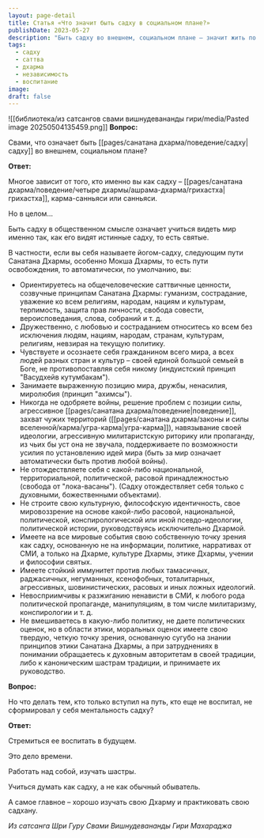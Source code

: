 ```yaml
---
layout: page-detail
title: Статья «Что значит быть садху в социальном плане?»
publishDate: 2023-05-27
description: "Быть садху во внешнем, социальном плане — значит жить по принципам Санатана Дхармы: проявлять гуманизм, сострадание, терпимость, миролюбие, не отождествлять себя с нациями и политикой, иметь независимую точку зрения, основанную на Дхарме, и быть невосприимчивым к агрессии и пропаганде. Для начинающих важно работать над собой, изучать шастры и воспитывать ментальность садху."
tags:
  - садху
  - саттва
  - дхарма
  - независимость
  - воспитание
image: 
draft: false
---
```

![[библиотека/из сатсангов свами вишнудевананды гири/media/Pasted image 20250504135459.png]]
**Вопрос:** 

 Свами, что означает быть [[pages/санатана дхарма/поведение/садху|садху]] во внешнем, социальном плане?

  
**Ответ:** 

 Многое зависит от того, кто именно вы как садху – [[pages/санатана дхарма/поведение/четыре дхармы/ашрама-дхарма/грихастха|грихастха]], карма-санньяси или санньяси.

 Но в целом...

 Быть садху в общественном смысле означает учиться видеть мир именно так, как его видят истинные садху, то есть святые.

 В частности, если вы себя называете йогом-садху, следующим пути Санатана Дхармы, особенно Мокша Дхармы, то есть пути освобождения, то автоматически, по умолчанию, вы:

* Ориентируетесь на общечеловеческие саттвичные ценности, созвучные принципам Санатана Дхармы: гуманизм, сострадание, уважение ко всем религиям, народам, нациям и культурам, терпимость, защита прав личности, свобода совести, вероисповедания, слова, собраний и т. д.
* Дружественно, с любовью и состраданием относитесь ко всем без исключения людям, нациям, народам, странам, культурам, религиям, невзирая на текущую политику.
* Чувствуете и осознаете себя гражданином всего мира, а всех людей разных стран и культур – своей единой большой семьей в Боге, не противопоставляя себя никому (индуистский принцип "Васудхейв кутумбакам").
* Занимаете выраженную позицию мира, дружбы, ненасилия, миролюбия (принцип "ахимсы").
* Никогда не одобряете войны, решение проблем с позиции силы, агрессивное [[pages/санатана дхарма/поведение|поведение]], захват чужих территорий ([[pages/санатана дхарма/законы и силы вселенной/карма/угра-карма|угра-карма]]), навязывание своей идеологии, агрессивную милитаристскую риторику или пропаганду, из чьих бы уст она не звучала, поддерживаете по возможности усилия по установлению идей мира (быть за мир означает автоматически быть против любой войны).
* Не отождествляете себя с какой-либо национальной, территориальной, политической, расовой принадлежностью (свобода от "лока-васаны"). (Садху отождествляет себя только с духовными, божественными объектами).
* Не строите свою культурную, философскую идентичность, свое мировоззрение на основе какой-либо расовой, национальной, политической, конспирологической или иной псевдо-идеологии, политической истории, руководствуясь исключительно Дхармой.
* Имеете на все мировые события свою собственную точку зрения как садху, основанную не на информации, политике, нарративах от СМИ, а только на Дхарме, культуре Дхармы, этике Дхармы, учении и философии святых.
* Имеете стойкий иммунитет против любых тамасичных, раджасичных, негуманных, ксенофобных, тоталитарных, агрессивных, шовинистических, расовых и иных ложных идеологий.
* Невосприимчивы к разжиганию ненависти в СМИ, к любого рода политической пропаганде, манипуляциям, в том числе милитаризму, конспирологии и т. д.
* Не вмешиваетесь в какую-либо политику, не даете политических оценок, но в области этики, моральных оценок имеете свою твердую, четкую точку зрения, основанную сугубо на знании принципов этики Санатана Дхармы, а при затруднениях в понимании обращаетесь к духовным авторитетам в своей традиции, либо к каноническим шастрам традиции, и принимаете их руководство.

  
**Вопрос:** 

 Но что делать тем, кто только вступил на путь, кто еще не воспитал, не сформировал у себя ментальность садху?

  
**Ответ:** 

 Стремиться ее воспитать в будущем.

 Это дело времени.

 Работать над собой, изучать шастры. 

 Учиться думать как садху, а не как обычный обыватель.

 А самое главное – хорошо изучать свою Дхарму и практиковать свою садхану.

*Из сатсанга Шри Гуру Свами Вишнудевананды Гири Махараджа*